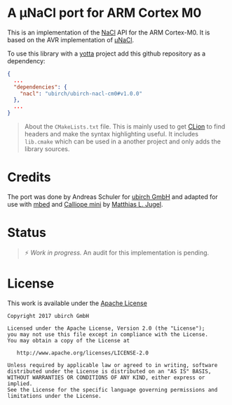 # A μNaCl port for ARM Cortex M0

This is an implementation of the [NaCl](https://nacl.cr.yp.to/) API
for the ARM Cortex-M0. It is based on the AVR implementation of
[μNaCl](https://munacl.cryptojedi.org/curve25519-atmega.shtml).

To use this library with a [yotta](http://docs.yottabuild.org/) project
add this github repository as a dependency:

```json
{
  ...
  "dependencies": {
    "nacl": "ubirch/ubirch-nacl-cm0#v1.0.0"
  },
  ...
}
```

> About the `CMakeLists.txt` file. This is mainly used to get
> [CLion](https://www.jetbrains.com/clion/) to find headers and make the
> syntax highlighting useful. It includes `lib.cmake` which can be used
> in a another project and only adds the library sources.

# Credits

The port was done by Andreas Schuler for [ubirch GmbH](http://ubirch.com) and
adapted for use with [mbed](https://mbed.org) and [Calliope mini](http://calliope.cc)
by [Matthias L. Jugel](https://github.com/thinkberg).

# Status

> ⚡ *Work in progress.* An audit for this implementation is pending.

# License

This work is available under the [Apache License](LICENSE)

```
Copyright 2017 ubirch GmbH

Licensed under the Apache License, Version 2.0 (the "License");
you may not use this file except in compliance with the License.
You may obtain a copy of the License at

   http://www.apache.org/licenses/LICENSE-2.0

Unless required by applicable law or agreed to in writing, software
distributed under the License is distributed on an "AS IS" BASIS,
WITHOUT WARRANTIES OR CONDITIONS OF ANY KIND, either express or implied.
See the License for the specific language governing permissions and
limitations under the License.
````
